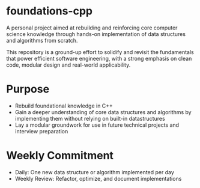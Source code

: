 # foundations-cpp
A personal project aimed at rebuilding and reinforcing core computer science knowledge through hands-on implementation of data structures and algorithms from scratch.

This repository is a ground-up effort to solidify and revisit the fundamentals that power efficient software engineering, with a strong emphasis on clean code,
modular design and real-world applicability. 

# Purpose
- Rebuild foundational knowledge in C++
- Gain a deeper understanding of core data structures and algorithms by implementing them without relying on built-in datastructures 
- Lay a modular groundwork for use in future technical projects and interview preparation

# Weekly Commitment
- Daily: One new data structure or algorithm implemented per day
- Weekly Review: Refactor, optimize, and document implementations
